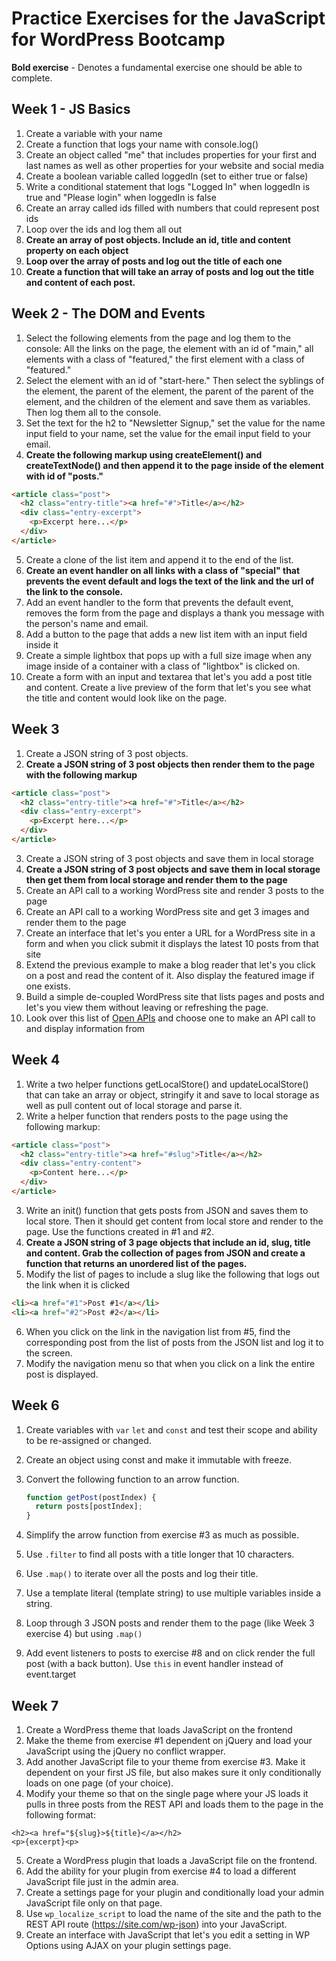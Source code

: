 # Practice Exercises for the JavaScript for WordPress Bootcamp

**Bold exercise** - Denotes a fundamental exercise one should be able to complete.

## Week 1 - JS Basics

1. Create a variable with your name
2. Create a function that logs your name with console.log()
3. Create an object called "me" that includes properties for your first and last names as well as other properties for your website and social media
4. Create a boolean variable called loggedIn (set to either true or false)
5. Write a conditional statement that logs "Logged In" when loggedIn is true and "Please login" when loggedIn is false
6. Create an array called ids filled with numbers that could represent post ids
7. Loop over the ids and log them all out
8. **Create an array of post objects.  Include an id, title and content property on each object**
9. **Loop over the array of posts and log out the title of each one**
10. **Create a function that will take an array of posts and log out the title and content of each post.**

## Week 2 - The DOM and Events

1. Select the following elements from the page and log them to the console: All the links on the page, the element with an id of "main," all elements with a class of "featured," the first element with a class of "featured."
2. Select the element with an id of "start-here." Then select the syblings of the element, the parent of the element, the parent of the parent of the element, and the children of the element and save them as variables. Then log them all to the console.
3. Set the text for the h2 to "Newsletter Signup," set the value for the name input field to your name, set the value for the email input field to your email.
4. **Create the following markup using createElement() and createTextNode() and then append it to the page inside of the element with id of "posts."**
```html
<article class="post">
  <h2 class="entry-title"><a href="#">Title</a></h2>
  <div class="entry-excerpt">
    <p>Excerpt here...</p>
  </div>
</article>
```

5. Create a clone of the list item and append it to the end of the list.
6. **Create an event handler on all links with a class of "special" that prevents the event default and logs the text of the link and the url of the link to the console.**
7. Add an event handler to the form that prevents the default event, removes the form from the page and displays a thank you message with the person's name and email.
8. Add a button to the page that adds a new list item with an input field inside it
9. Create a simple lightbox that pops up with a full size image when any image inside of a container with a class of "lightbox" is clicked on.
10. Create a form with an input and textarea that let's you add a post title and content. Create a live preview of the form that let's you see what the title and content would look like on the page.

## Week 3

1. Create a JSON string of 3 post objects.
2. **Create a JSON string of 3 post objects then render them to the page with the following markup**
```html
<article class="post">
  <h2 class="entry-title"><a href="#">Title</a></h2>
  <div class="entry-excerpt">
    <p>Excerpt here...</p>
  </div>
</article>
```

3. Create a JSON string of 3 post objects and save them in local storage
4. **Create a JSON string of 3 post objects and save them in local storage then get them from local storage and render them to the page**
5. Create an API call to a working WordPress site and render 3 posts to the page
6. Create an API call to a working WordPress site and get 3 images and render them to the page
7. Create an interface that let's you enter a URL for a WordPress site in a form and when you click submit it displays the latest 10 posts from that site
8. Extend the previous example to make a blog reader that let's you click on a post and read the content of it. Also display the featured image if one exists.
9. Build a simple de-coupled WordPress site that lists pages and posts and let's you view them without leaving or refreshing the page.
10. Look over this list of [Open APIs](https://github.com/toddmotto/public-apis) and choose one to make an API call to and display information from

## Week 4

1. Write a two helper functions getLocalStore() and updateLocalStore() that can take an array or object, stringify it and save to local storage as well as pull content out of local storage and parse it.
2. Write a helper function that renders posts to the page using the following markup:

```html
<article class="post">
  <h2 class="entry-title"><a href="#slug">Title</a></h2>
  <div class="entry-content">
    <p>Content here...</p>
  </div>
</article>
```
3. Write an init() function that gets posts from JSON and saves them to local store.  Then it should get content from local store and render to the page.  Use the functions created in #1 and #2.
4. **Create a JSON string of 3 page objects that include an id, slug, title and content. Grab the collection of pages from JSON and create a function that returns an unordered list of the pages.**
5. Modify the list of pages to include a slug like the following that logs out the link when it is clicked

```html
<li><a href="#1">Post #1</a></li>
<li><a href="#2">Post #2</a></li>
```
6. When you click on the link in the navigation list from #5, find the corresponding post from the list of posts from the JSON list and log it to the screen.
7. Modify the navigation menu so that when you click on a link the entire post is displayed.

## Week 6

1. Create variables with `var` `let` and `const` and test their scope and ability to be re-assigned or changed.
2. Create an object using const and make it immutable with freeze.
3. Convert the following function to an arrow function.

   ```js
   function getPost(postIndex) {
     return posts[postIndex];
   }
   ```
4. Simplify the arrow function from exercise #3 as much as possible.
5. Use `.filter` to find all posts with a title longer that 10 characters.
6. Use `.map()` to iterate over all the posts and log their title.
7. Use a template literal (template string) to use multiple variables inside a string.
8. Loop through 3 JSON posts and render them to the page (like Week 3 exercise 4) but using `.map()`
9. Add event listeners to posts to exercise #8 and on click render the full post (with a back button). Use `this` in event handler instead of event.target


## Week 7

1. Create a WordPress theme that loads JavaScript on the frontend
2. Make the theme from exercise #1 dependent on jQuery and load your JavaScript using the jQuery no conflict wrapper.
3. Add another JavaScript file to your theme from exercise #3.  Make it dependent on your first JS file, but also makes sure it only conditionally loads on one page (of your choice).
4. Modify your theme so that on the single page where your JS loads it pulls in three posts from the REST API and loads them to the page in the following format:
```
<h2><a href="${slug}>${title}</a></h2>
<p>{excerpt}<p>
```
5. Create a WordPress plugin that loads a JavaScript file on the frontend.
6. Add the ability for your plugin from exercise #4 to load a different JavaScript file just in the admin area.
7. Create a settings page for your plugin and conditionally load your admin JavaScript file only on that page.
8. Use `wp_localize_script` to load the name of the site and the path to the REST API route (https://site.com/wp-json) into your JavaScript.
9. Create an interface with JavaScript that let's you edit a setting in WP Options using AJAX on your plugin settings page.